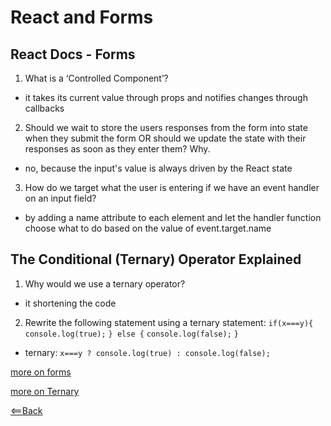 # React and Forms

## React Docs - Forms

1. What is a ‘Controlled Component’?
  - it takes its current value through props and notifies changes through callbacks

2. Should we wait to store the users responses from the form into state when they submit the form OR should we update the state with their responses as soon as they enter them? Why.
  - no, because the input's value is always driven by the React state

3. How do we target what the user is entering if we have an event handler on an input field?
  - by adding a name attribute to each element and let the handler function choose what to do based on the value of event.target.name

## The Conditional (Ternary) Operator Explained

1. Why would we use a ternary operator?
  - it shortening the code

2. Rewrite the following statement using a ternary statement:
  `if(x===y){`
 `console.log(true);`
  `} else {`
 `console.log(false);`
  `}`
  - ternary: `x===y ? console.log(true) : console.log(false);`

[more on forms](https://reactjs.org/docs/forms.html)

[more on Ternary](https://codeburst.io/javascript-the-conditional-ternary-operator-explained-cac7218beeff)

[<==Back](README.md)